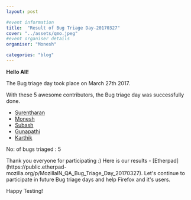 ```yaml
---
layout: post

#event information
title:  "Result of Bug Triage Day-20170327"
cover: "../assets/qmo.jpeg"
#event organiser details
organiser: "Monesh"

categories: "blog"
---
```


**Hello All!**

<p>The  Bug triage day took place on March 27th 2017.</p>
<p>With these 5 awesome contributors, the Bug triage day was successfully done.</p>

- [Surentharan](https://twitter.com/surentharan7)
- [Monesh](https://twitter.com/moneshb7)
- [Subash](https://twitter.com/subahiphop4)
- [Gunapathi](https://twitter.com/GunapathiS)
- [Karthik](https://twitter.com/karthikruju)

<p>No: of bugs triaged : 5 </p>
Thank you everyone for participating :)
Here is our results - [Etherpad](https://public.etherpad-mozilla.org/p/MozillaIN_QA_Bug_Triage_Day_20170327). Let's continue to participate in future Bug triage days and help Firefox and it's users.
<p>Happy Testing!</p>
